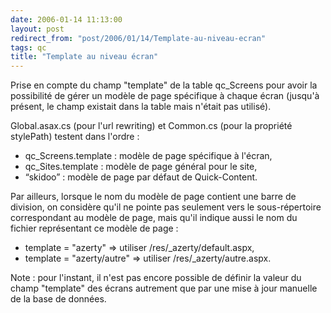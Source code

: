 ```yaml
---
date: 2006-01-14 11:13:00
layout: post
redirect_from: "post/2006/01/14/Template-au-niveau-ecran"
tags: qc
title: "Template au niveau écran"
---
```


Prise en compte du champ "template" de la table qc_Screens pour avoir la
possibilité de gérer un modèle de page spécifique à chaque écran (jusqu'à
présent, le champ existait dans la table mais n'était pas utilisé).

Global.asax.cs (pour l'url rewriting) et Common.cs (pour la propriété
stylePath) testent dans l'ordre :

* qc_Screens.template : modèle de page spécifique à l'écran,
* qc_Sites.template : modèle de page général pour le site,
* “skidoo” : modèle de page par défaut de Quick-Content.

Par ailleurs, lorsque le nom du modèle de page contient une barre de
division, on considère qu'il ne pointe pas seulement vers le sous-répertoire
correspondant au modèle de page, mais qu'il indique aussi le nom du fichier
représentant ce modèle de page :

* template = "azerty" => utiliser /res/_azerty/default.aspx,
* template = "azerty/autre" => utiliser /res/_azerty/autre.aspx.

Note : pour l'instant, il n'est pas encore possible de
définir la valeur du champ "template" des écrans autrement que par une mise à
jour manuelle de la base de données.
